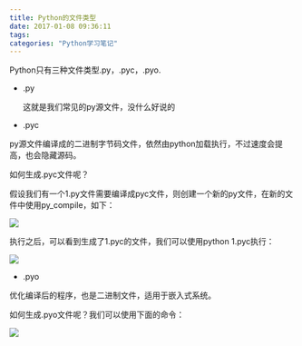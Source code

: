 ```yaml
---
title: Python的文件类型
date: 2017-01-08 09:36:11
tags:
categories: "Python学习笔记"
---
```


Python只有三种文件类型.py，.pyc，.pyo.

* .py

  这就是我们常见的py源文件，没什么好说的

* .pyc

 py源文件编译成的二进制字节码文件，依然由python加载执行，不过速度会提高，也会隐藏源码。

 如何生成.pyc文件呢？

 假设我们有一个1.py文件需要编译成pyc文件，则创建一个新的py文件，在新的文件中使用py_compile，如下：

 ![](/images/categories/python/python-file-type/type_01.png)

 <!--more-->

 执行之后，可以看到生成了1.pyc的文件，我们可以使用python 1.pyc执行：

 ![](/images/categories/python/python-file-type/type_02.png)

 * .pyo

 优化编译后的程序，也是二进制文件，适用于嵌入式系统。

 如何生成.pyo文件呢？我们可以使用下面的命令：

 ![](/images/categories/python/python-file-type/type_03.png)
